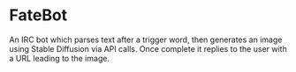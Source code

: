 # FateBot

An IRC bot which parses text after a trigger word, then generates an image using Stable Diffusion via API calls. Once complete it replies to the user with a URL leading to the image.